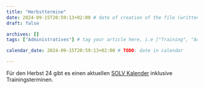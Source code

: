 ```yaml
---
title: "Herbsttermine"
date: 2024-09-15T20:59:13+02:00 # date of creation of the file (written)
draft: false

archives: []
tags: ["Administratives"] # tag your article here, i.e ["Training", "Administratives"]

calendar_date: 2024-09-15T20:59:13+02:00 # TODO: date in calendar

---
```


Für den Herbst 24 gibt es einen aktuellen [SOLV Kalender](/post/2024/03/2024_SOLV_AHDO_Kalender_Herbst24.pdf) inklusive Trainingsterminen.